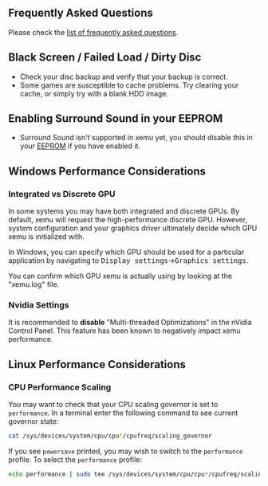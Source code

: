 ## Frequently Asked Questions

Please check the [list of frequently asked questions](faq.md).

## Black Screen / Failed Load / Dirty Disc

* Check your disc backup and verify that your backup is correct.
* Some games are susceptible to cache problems. Try clearing your cache, or
  simply try with a blank HDD image.

## Enabling Surround Sound in your EEPROM

* Surround Sound isn't supported in xemu yet, you should disable this in your [EEPROM](eeprom.md) if you have enabled it.

## Windows Performance Considerations

### Integrated vs Discrete GPU

In some systems you may have both integrated and discrete GPUs. By default, xemu
will request the high-performance discrete GPU. However, system configuration
and your graphics driver ultimately decide which GPU xemu is initialized with.

In Windows, you can specify which GPU should be used for a particular
application by navigating to <kbd>Display settings</kbd>&rarr;<kbd>Graphics settings</kbd>.

You can confirm which GPU xemu is actually using by looking at the "xemu.log"
file.

### Nvidia Settings

It is recommended to **disable** "Multi-threaded Optimizations" in the nVidia
Control Panel. This feature has been known to negatively impact xemu
performance.

## Linux Performance Considerations

### CPU Performance Scaling

You may want to check that your CPU scaling governor is set to `performance`.
In a terminal enter the following command to see current governor state:

```bash
cat /sys/devices/system/cpu/cpu*/cpufreq/scaling_governor
```

If you see `powersave` printed, you may wish to switch to the `performance`
profile. To select the `performance` profile:

```bash
echo performance | sudo tee /sys/devices/system/cpu/cpu*/cpufreq/scaling_governor
```
